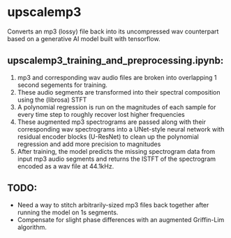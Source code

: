 # upscalemp3

Converts an mp3 (lossy) file back into its uncompressed wav counterpart based on a generative AI model built with tensorflow.

## upscalemp3_training_and_preprocessing.ipynb:

1. mp3 and corresponding wav audio files are broken into overlapping 1 second segements for training.
2. These audio segments are transformed into their spectral composition using the (librosa) STFT
3. A polynomial regression is run on the magnitudes of each sample for every time step to roughly recover lost higher frequencies
4. These augmented mp3 spectrograms are passed along with their corresponding wav spectrograms into a UNet-style neural network with residual
   encoder blocks (U-ResNet) to clean up the polynomial regression and add more precision to magnitudes
5. After training, the model predicts the missing spectrogram data from input mp3 audio segments and returns the ISTFT of the spectrogram
   encoded as a wav file at 44.1kHz.

## TODO:

- Need a way to stitch arbitrarily-sized mp3 files back together after running the model on 1s segments.
- Compensate for slight phase differences with an augmented Griffin-Lim algorithm.
